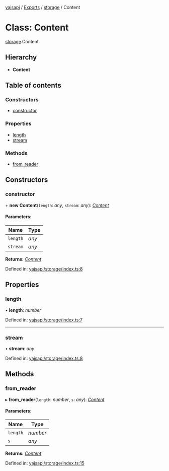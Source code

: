 [yajsapi](../README.md) / [Exports](../modules.md) / [storage](../modules/storage.md) / Content

# Class: Content

[storage](../modules/storage.md).Content

## Hierarchy

* **Content**

## Table of contents

### Constructors

- [constructor](storage.content.md#constructor)

### Properties

- [length](storage.content.md#length)
- [stream](storage.content.md#stream)

### Methods

- [from\_reader](storage.content.md#from_reader)

## Constructors

### constructor

\+ **new Content**(`length`: *any*, `stream`: *any*): [*Content*](storage.content.md)

#### Parameters:

Name | Type |
------ | ------ |
`length` | *any* |
`stream` | *any* |

**Returns:** [*Content*](storage.content.md)

Defined in: [yajsapi/storage/index.ts:8](https://github.com/golemfactory/yajsapi/blob/289a25a/yajsapi/storage/index.ts#L8)

## Properties

### length

• **length**: *number*

Defined in: [yajsapi/storage/index.ts:7](https://github.com/golemfactory/yajsapi/blob/289a25a/yajsapi/storage/index.ts#L7)

___

### stream

• **stream**: *any*

Defined in: [yajsapi/storage/index.ts:8](https://github.com/golemfactory/yajsapi/blob/289a25a/yajsapi/storage/index.ts#L8)

## Methods

### from\_reader

▸ **from_reader**(`length`: *number*, `s`: *any*): [*Content*](storage.content.md)

#### Parameters:

Name | Type |
------ | ------ |
`length` | *number* |
`s` | *any* |

**Returns:** [*Content*](storage.content.md)

Defined in: [yajsapi/storage/index.ts:15](https://github.com/golemfactory/yajsapi/blob/289a25a/yajsapi/storage/index.ts#L15)
